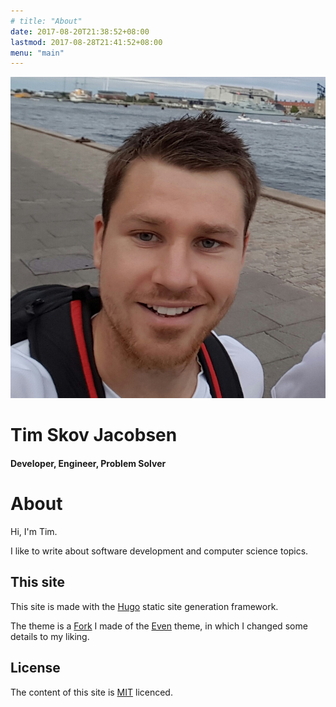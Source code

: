```yaml
---
# title: "About"
date: 2017-08-20T21:38:52+08:00
lastmod: 2017-08-28T21:41:52+08:00
menu: "main"
---
```


<div class="about-intro">
  <img src="/img/profilePicture.jpg" alt="profile picture">

  <h1 id="name">Tim Skov Jacobsen</h1>
  <h4 id="subtitle">Developer, Engineer, Problem Solver</h4>
</div>

# About

Hi, I'm Tim.

I like to write about software development and computer science topics.

## This site

This site is made with the [Hugo](https://gohugo.io/) static site generation framework.

The theme is a [Fork](https://github.com/timskovjacobsen/hugo-theme-even) I made of the [Even](https://github.com/olOwOlo/hugo-theme-even) theme, in which I changed some details to my liking.

## License

The content of this site is [MIT](https://github.com/git/git-scm.com/blob/main/MIT-LICENSE.txt) licenced.
